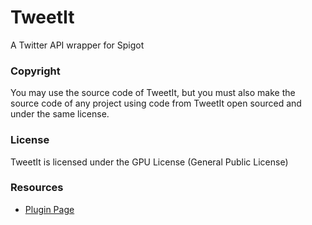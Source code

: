 # TweetIt
A Twitter API wrapper for Spigot

### Copyright
You may use the source code of TweetIt, but you must also make the source code of any project using code from TweetIt open sourced and under the same license.

### License
TweetIt is licensed under the GPU License (General Public License)

### Resources
 * [Plugin Page](https://www.spigotmc.org/resources/tweetit.28848/)
